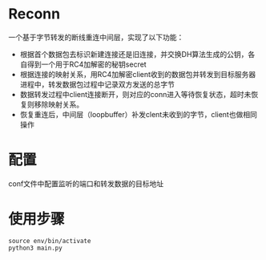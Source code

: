 # Reconn
一个基于字节转发的断线重连中间层，实现了以下功能：  
* 根据首个数据包去标识新建连接还是旧连接，并交换DH算法生成的公钥，各自得到一个用于RC4加解密的秘钥secret
* 根据连接的映射关系，用RC4加解密client收到的数据包并转发到目标服务器进程中，转发数据包过程中记录双方发送的总字节
* 数据转发过程中client连接断开，则对应的conn进入等待恢复状态，超时未恢复则移除映射关系。
* 恢复重连后，中间层（loopbuffer）补发clent未收到的字节，client也做相同操作


# 配置
conf文件中配置监听的端口和转发数据的目标地址  


# 使用步骤
```shell
source env/bin/activate  
python3 main.py  
```
